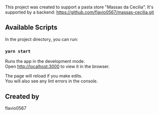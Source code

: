 This project was created to support a pasta store "Massas da Cecilia". It's supported by a backend:
https://github.com/flavio0567/massas-cecilia.git

## Available Scripts

In the project directory, you can run:

### `yarn start`

Runs the app in the development mode.<br />
Open [http://localhost:3000](http://localhost:3000) to view it in the browser.

The page will reload if you make edits.<br />
You will also see any lint errors in the console.

## Created by

flavio0567

